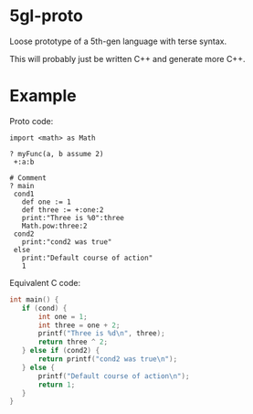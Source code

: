 # 5gl-proto
Loose prototype of a 5th-gen language with terse syntax.

This will probably just be written C++ and generate more C++.

# Example
 Proto code:
 
 ```
import <math> as Math

? myFunc(a, b assume 2)
  +:a:b

# Comment
? main
  cond1
    def one := 1
    def three := +:one:2
    print:"Three is %0":three
    Math.pow:three:2
  cond2
    print:"cond2 was true"
  else
    print:"Default course of action"
    1
 ```
 
 Equivalent C code:
 
 ```c
 int main() {
    if (cond) {
        int one = 1;
        int three = one + 2;
        printf("Three is %d\n", three);
        return three ^ 2;
    } else if (cond2) {
        return printf("cond2 was true\n");
    } else {
        printf("Default course of action\n");
        return 1;
    }
}
 ```
